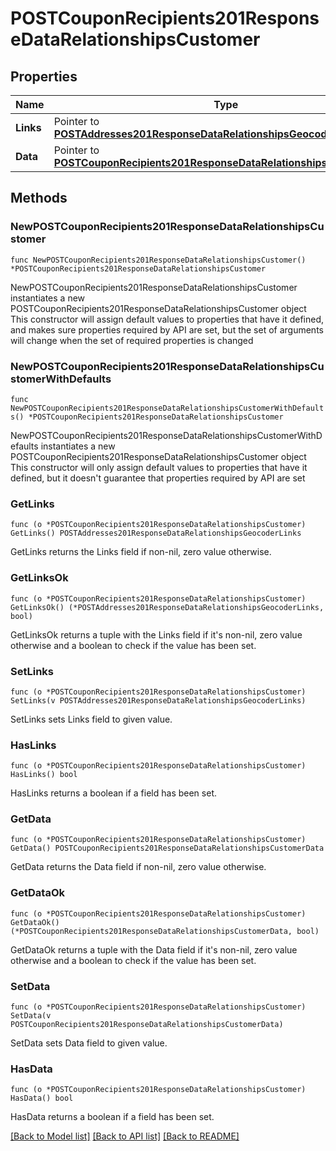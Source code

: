 # POSTCouponRecipients201ResponseDataRelationshipsCustomer

## Properties

Name | Type | Description | Notes
------------ | ------------- | ------------- | -------------
**Links** | Pointer to [**POSTAddresses201ResponseDataRelationshipsGeocoderLinks**](POSTAddresses201ResponseDataRelationshipsGeocoderLinks.md) |  | [optional] 
**Data** | Pointer to [**POSTCouponRecipients201ResponseDataRelationshipsCustomerData**](POSTCouponRecipients201ResponseDataRelationshipsCustomerData.md) |  | [optional] 

## Methods

### NewPOSTCouponRecipients201ResponseDataRelationshipsCustomer

`func NewPOSTCouponRecipients201ResponseDataRelationshipsCustomer() *POSTCouponRecipients201ResponseDataRelationshipsCustomer`

NewPOSTCouponRecipients201ResponseDataRelationshipsCustomer instantiates a new POSTCouponRecipients201ResponseDataRelationshipsCustomer object
This constructor will assign default values to properties that have it defined,
and makes sure properties required by API are set, but the set of arguments
will change when the set of required properties is changed

### NewPOSTCouponRecipients201ResponseDataRelationshipsCustomerWithDefaults

`func NewPOSTCouponRecipients201ResponseDataRelationshipsCustomerWithDefaults() *POSTCouponRecipients201ResponseDataRelationshipsCustomer`

NewPOSTCouponRecipients201ResponseDataRelationshipsCustomerWithDefaults instantiates a new POSTCouponRecipients201ResponseDataRelationshipsCustomer object
This constructor will only assign default values to properties that have it defined,
but it doesn't guarantee that properties required by API are set

### GetLinks

`func (o *POSTCouponRecipients201ResponseDataRelationshipsCustomer) GetLinks() POSTAddresses201ResponseDataRelationshipsGeocoderLinks`

GetLinks returns the Links field if non-nil, zero value otherwise.

### GetLinksOk

`func (o *POSTCouponRecipients201ResponseDataRelationshipsCustomer) GetLinksOk() (*POSTAddresses201ResponseDataRelationshipsGeocoderLinks, bool)`

GetLinksOk returns a tuple with the Links field if it's non-nil, zero value otherwise
and a boolean to check if the value has been set.

### SetLinks

`func (o *POSTCouponRecipients201ResponseDataRelationshipsCustomer) SetLinks(v POSTAddresses201ResponseDataRelationshipsGeocoderLinks)`

SetLinks sets Links field to given value.

### HasLinks

`func (o *POSTCouponRecipients201ResponseDataRelationshipsCustomer) HasLinks() bool`

HasLinks returns a boolean if a field has been set.

### GetData

`func (o *POSTCouponRecipients201ResponseDataRelationshipsCustomer) GetData() POSTCouponRecipients201ResponseDataRelationshipsCustomerData`

GetData returns the Data field if non-nil, zero value otherwise.

### GetDataOk

`func (o *POSTCouponRecipients201ResponseDataRelationshipsCustomer) GetDataOk() (*POSTCouponRecipients201ResponseDataRelationshipsCustomerData, bool)`

GetDataOk returns a tuple with the Data field if it's non-nil, zero value otherwise
and a boolean to check if the value has been set.

### SetData

`func (o *POSTCouponRecipients201ResponseDataRelationshipsCustomer) SetData(v POSTCouponRecipients201ResponseDataRelationshipsCustomerData)`

SetData sets Data field to given value.

### HasData

`func (o *POSTCouponRecipients201ResponseDataRelationshipsCustomer) HasData() bool`

HasData returns a boolean if a field has been set.


[[Back to Model list]](../README.md#documentation-for-models) [[Back to API list]](../README.md#documentation-for-api-endpoints) [[Back to README]](../README.md)


